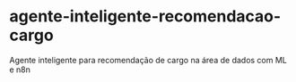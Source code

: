 # agente-inteligente-recomendacao-cargo
Agente inteligente para recomendação de cargo na área de dados com ML e n8n
